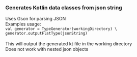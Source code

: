 <h3>Generates Kotlin data classes from json string</h3>
Uses Gson for parsing JSON<br>
Examples usage: <br> 
<code>val generator = TypeGenerator(workingDirectory) \
generator.outputFlatType(jsonString)
</code>
<br>
This will output the generated kt file in the working directory <br>
Does not work with nested json objects
